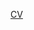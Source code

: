 <i class="fa fa-clipboard" style="text-align: center;font-size:25px"></i>
<a href="https://fhopp.github.io/cv_hopp.pdf"><span class="pub_header"> CV </span></a>

